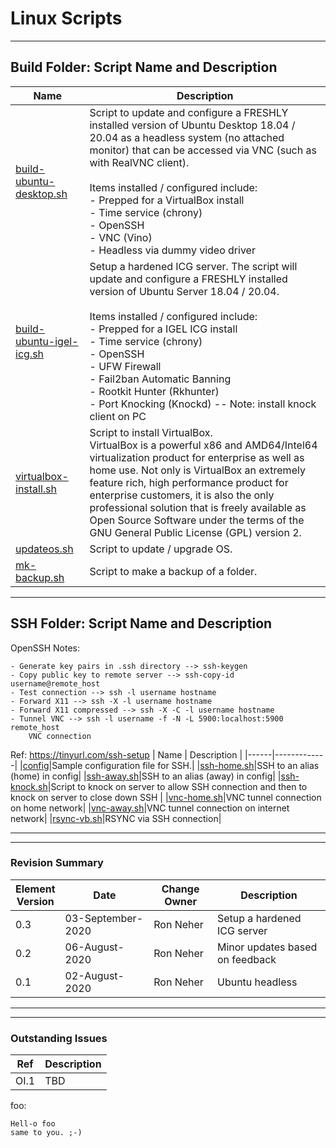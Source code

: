 # Linux Scripts

***
## Build Folder: Script Name and Description

| Name | Description |
|------|-------------|
|[build-ubuntu-desktop.sh](build/build-ubuntu-desktop.sh)|Script to update and configure a FRESHLY installed version of Ubuntu Desktop 18.04 / 20.04 as a headless system (no attached monitor) that can be accessed via VNC (such as with RealVNC client).<br/><br/> Items installed / configured include:<br/> - Prepped for a VirtualBox install<br/> - Time service (chrony)<br/> - OpenSSH<br/> - VNC (Vino)<br/> - Headless via dummy video driver<br/>|
|[build-ubuntu-igel-icg.sh](build/build-ubuntu-igel-icg.sh)|Setup a hardened ICG server. The script will update and configure a FRESHLY installed version of Ubuntu Server 18.04 / 20.04.<br/><br/> Items installed / configured include:<br/> - Prepped for a IGEL ICG install <br /> - Time service (chrony) <br /> - OpenSSH <br /> - UFW Firewall <br /> - Fail2ban Automatic Banning <br /> - Rootkit Hunter (Rkhunter) <br /> - Port Knocking (Knockd) -- Note: install knock client on PC |
|[virtualbox-install.sh](build/virtualbox-install.sh)|Script to install VirtualBox.<br/> VirtualBox is a powerful x86 and AMD64/Intel64 virtualization product for enterprise as well as home use. Not only is VirtualBox an extremely feature rich, high performance product for enterprise customers, it is also the only professional solution that is freely available as Open Source Software under the terms of the GNU General Public License (GPL) version 2.|
|[updateos.sh](build/updateos.sh)|Script to update / upgrade OS.|
|[mk-backup.sh](build/mk-backup.sh)|Script to make a backup of a folder.|

***
## SSH Folder: Script Name and Description
OpenSSH Notes:
```{openssh}
- Generate key pairs in .ssh directory --> ssh-keygen
- Copy public key to remote server --> ssh-copy-id username@remote_host
- Test connection --> ssh -l username hostname
- Forward X11 --> ssh -X -l username hostname
- Forward X11 compressed --> ssh -X -C -l username hostname
- Tunnel VNC --> ssh -l username -f -N -L 5900:localhost:5900 remote_host
    VNC connection
  ```
Ref: https://tinyurl.com/ssh-setup
| Name | Description |
|------|-------------|
|[config](ssh/config)|Sample configuration file for SSH.|
|[ssh-home.sh](ssh/ssh-home.sh)|SSH to an alias (home) in config|
|[ssh-away.sh](ssh/ssh-away.sh)|SSH to an alias (away) in config|
|[ssh-knock.sh](ssh/ssh-knock.sh)|Script to knock on server to allow SSH connection and then to knock on server to close down SSH |
|[vnc-home.sh](ssh/vnc-home.sh)|VNC tunnel connection on home network|
|[vnc-away.sh](ssh/vnc-away.sh)|VNC tunnel connection on internet network|
|[rsync-vb.sh](ssh/rsync-vb.sh)|RSYNC via SSH connection|
***
***
### Revision Summary

| Element<br/>Version | Date | Change Owner | Description |
| ---- | ---- | ---- | ---- |
| 0.3 | 03-September-2020 | Ron Neher | Setup a hardened ICG server |
| 0.2 | 06-August-2020 | Ron Neher | Minor updates based on feedback |
| 0.1 | 02-August-2020 | Ron Neher | Ubuntu headless |

***
***
### Outstanding Issues

| Ref  | Description |
| ---- | ----------- |
| OI.1 | TBD         |

foo:
```{foo}
Hell-o foo
same to you. ;-)
  ```
